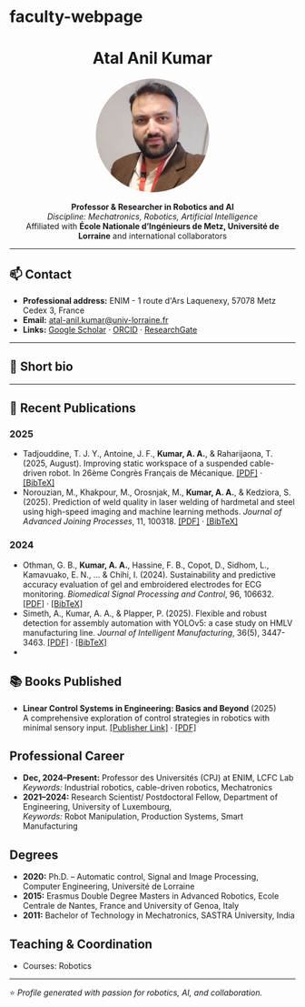 # faculty-webpage
<!-- Profile Header -->
<h1 align="center">Atal Anil Kumar</h1>
<p align="center">
  <img src="Pic_1.jpg" alt="Atal Anil Kumar" width="200" style="border-radius: 50%;">
</p>
<p align="center">
  <b>Professor & Researcher in Robotics and AI</b><br>
  <i>Discipline: Mechatronics, Robotics, Artificial Intelligence</i><br>
  Affiliated with <b>École Nationale d’Ingénieurs de Metz, Université de Lorraine</b> and international collaborators
</p>

---

## 📫 Contact
- **Professional address:** ENIM - 1 route d'Ars Laquenexy, 57078 Metz Cedex 3, France
- **Email:** [atal-anil.kumar@univ-lorraine.fr](mailto:atal-anil.kumar@univ-lorraine.fr)  
- **Links:** [Google Scholar](https://scholar.google.com/citations?user=cNWj4s4AAAAJ&hl=en) · [ORCID](https://orcid.org/0000-0001-5957-1930) · [ResearchGate](https://www.researchgate.net/profile/Atal-Anil-Kumar?ev=hdr_xprf)

---

## 🧠 Short bio

---

<section id="publications">
  <h2>📝 Recent Publications</h2>
  <h3>2025</h3>
  <ul>
    <li>
      Tadjouddine, T. J. Y., Antoine, J. F., <strong>Kumar, A. A.</strong>, & Raharijaona, T. (2025, August). 
      Improving static workspace of a suspended cable-driven robot. 
      In 26ème Congrès Français de Mécanique. 
      <a href="#">[PDF]</a> · <a href="#">[BibTeX]</a>
    </li>
    <li>
      Norouzian, M., Khakpour, M., Orosnjak, M., <strong>Kumar, A. A.</strong>, & Kedziora, S. (2025). 
      Prediction of weld quality in laser welding of hardmetal and steel using high-speed imaging and machine learning methods. 
      <em>Journal of Advanced Joining Processes</em>, 11, 100318. 
      <a href="https://doi.org/10.1016/j.jajp.2025.100318">[PDF]</a> · <a href="#">[BibTeX]</a>
    </li>
  </ul>
  <h3>2024</h3>
  <ul>
      <li>
        Othman, G. B., <strong>Kumar, A. A.</strong>, Hassine, F. B., Copot, D., Sidhom, L., Kamavuako, E. N., ... & Chihi, I. (2024). Sustainability and predictive accuracy evaluation of gel and embroidered electrodes for ECG monitoring. <em>Biomedical Signal Processing and Control</em>, 96, 106632. 
        <a href="https://doi.org/10.1016/j.bspc.2024.106632">[PDF]</a> · <a href="#">[BibTeX]</a>
      </li>
      <li>
      Simeth, A., Kumar, A. A., & Plapper, P. (2025). Flexible and robust detection for assembly automation with YOLOv5: a case study on HMLV manufacturing line. <em>Journal of Intelligent Manufacturing</em>, 36(5), 3447-3463. <a href="https://doi.org/10.1016/j.bspc.2024.106632">[PDF]</a> · <a href="#">[BibTeX]</a>
      <li>
  </ul>
</section>



<section id="books">
  <h2>📚 Books Published</h2>
  <ul>
    <li>
      <strong>Linear Control Systems in Engineering: Basics and Beyond</strong> (2025)<br>
      A comprehensive exploration of control strategies in robotics with minimal sensory input.  
      <a href="https://doi.org/10.1201/9781003484202">[Publisher Link]</a> · <a href="#">[PDF]</a>
    </li>
  </ul>
</section>

<section id="career">
  <h2>Professional Career</h2>
  <ul>
    <li><strong>Dec, 2024–Present:</strong> Professor des Universités (CPJ) at ENIM, LCFC Lab<br>
      <em>Keywords:</em> Industrial robotics, cable-driven robotics, Mechatronics
    </li>
    <li><strong>2021–2024:</strong> Research Scientist/ Postdoctoral Fellow, Department of Engineering, University of Luxembourg,<br>
      <em>Keywords:</em> Robot Manipulation, Production Systems, Smart Manufacturing 
    </li>
  </ul>

  <h2>Degrees</h2>
  <ul>
    <li><strong>2020:</strong> Ph.D. – Automatic control, Signal and Image Processing, Computer Engineering, Université de Lorraine</li>
    <li><strong>2015:</strong> Erasmus Double Degree Masters in Advanced Robotics, Ecole Centrale de Nantes, France and University of Genoa, Italy  </li>
    <li><strong>2011:</strong> Bachelor of Technology in Mechatronics, SASTRA University, India </li>
  </ul>

  <h2>Teaching & Coordination</h2>
  <ul>
    <li>Courses: Robotics </li>
  </ul>
</section>

---

⭐️ _Profile generated with passion for robotics, AI, and collaboration._
